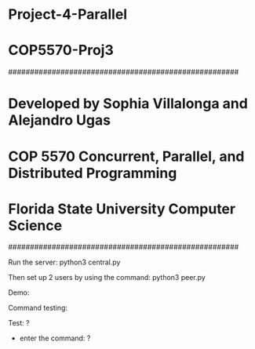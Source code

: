 # Project-4-Parallel

# COP5570-Proj3

#####################################################
# Developed by Sophia Villalonga and Alejandro Ugas
# COP 5570 Concurrent, Parallel, and Distributed Programming 
# Florida State University Computer Science
#####################################################

Run the server:
python3 central.py

Then set up 2 users by using the command:
python3 peer.py <listening port>

Demo:

Command testing:

Test: ?
- enter the command: ?

<!-- 
score # List all online users
- assumung only user is logged in:
- run the command: who
    - you should only see one user: user
- login user1
- run the command: who
    - you should see both user and user1 
- have user1 quit
- run the command: who
    - you should only see one user: user

Test: stats [name] 
Log user1 back in.
- enter the command: stats
    - this will default to your personal stats: user's stats
- enter the command: stats user1
    - you will see user1's stats
- enter the command: stats user
    - this will show your personal stats: user's stats

Register user2 and user3.

game # list all current games
- enter the command: game
    - this will show there are 0 games

Test: match <name> <#|O> [t] # Try to start a game
As user:
- enter the command: match user1 # 600
- user1 will recieve: match user O 600
- As user1, paste the command into the prompt to start a game

game # list all current games
- enter the command: game
    - this will show there is 1 game

observe <game_num> # Observe a game
- As user2, use the output from the game command to observe <game_id>

<A|B|C><1|2|3> # Make a move in a game
- As user, enter any valid command: A1, A2, A3...

Both players(user and user1) and observers(user2) should see the move.

observe <game_num> # Observe a game
- As user3, use the output from the game command to observe <game_id>

kibitz <msg> # Comment on a game when observing
- As user3, enter the command: kibitz <msg>
- user2 will recieve the message

’ <msg> # Comment on a game
- As user2, enter the command: ’ <msg>
- user3 will recieve the message

refresh # Refresh a game
- As user2, enter the command: refresh
- This will print the gameboad back out
- As user or user1, enter the command: refresh
- This will print the gameboad back out

unobserve # Unobserve a game
- As user2, enter the command: unobserve
- As the game continues, user2 will not get updates

Play several games to show win/loss and draw conditions. 
Show stats will update wins and losses for the players. 

resign # Resign a game
- As a game player, enter the command: resign
- This will end the game and the player who resigned will lose. 

block <id> # No more communication from <id>
- enter the command: block <username>
- this will stop all communication from the username provided. 

unblock <id> # Allow communication from <id>
- enter the command: unblock <username>
- this will allow all communication from the username provided, if they were blocked prior. 

quiet # Quiet mode, no broadcast messages
- enter the command: quiet
- this will stop all broadcasted messages from arriving

nonquiet # Non-quiet mode
- enter the command: nonquiet
- this will allow all broadcasted messages to arrive

shout <msg> # shout <msg> to every one online
- Enter the command: shout <msg>
- this message will be delivered to everyone who is not quiet or blocked

tell <name> <msg> # tell user <name> message
- enter the command: tell <username> <msg>
- this message will be delivered only to the username provided unless you are blocked

mail <id> <title> # Send id a mail
- enter the command: mail <username> <title>
- then you will enter the body of the message. 
- this will send the mail to the provided username
- user and user1 have 1 mail each as an example

listmail # List the header of the mails
- enter the command: listmail
- this will list all mail recieved

readmail <msg_num> # Read the particular mail
- enter the command: readmail <msg_num>
- you can use the indexes given from listmail to read a specific mail

deletemail <msg_num> # Delete the particular mail
- enter the command: deletemail <msg_num>
- you can use the indexes given from listmail to delete a specific mail

info <msg> # change your information to <msg>
- enter the command: info <msg>
- enter stats to see the updated info

passwd <new> # change password
- enter the command: passwd <new_password>
- log out and log in with new password

exit # quit the system
- enter the command: exit
- if in an active game, this will end the game and you will lose
quit # quit the system
- enter the command: quit
- if in an active game, this will end the game and you will lose


Bugs: -->
